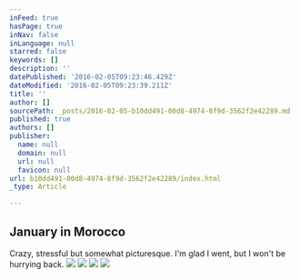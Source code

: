 ```yaml
---
inFeed: true
hasPage: true
inNav: false
inLanguage: null
starred: false
keywords: []
description: ''
datePublished: '2016-02-05T09:23:46.429Z'
dateModified: '2016-02-05T09:23:39.211Z'
title: ''
author: []
sourcePath: _posts/2016-02-05-b10dd491-00d8-4974-8f9d-3562f2e42289.md
published: true
authors: []
publisher:
  name: null
  domain: null
  url: null
  favicon: null
url: b10dd491-00d8-4974-8f9d-3562f2e42289/index.html
_type: Article

---
```

## January in Morocco

Crazy, stressful but somewhat picturesque. I'm glad I went, but I won't be hurrying back. ![](https://the-grid-user-content.s3-us-west-2.amazonaws.com/6adb7f55-50db-4e77-b9fe-47c24118bfe4.jpg)
![](https://the-grid-user-content.s3-us-west-2.amazonaws.com/67c56740-6d55-4df6-bb94-faf7ed5b8cd4.jpg)
![](https://the-grid-user-content.s3-us-west-2.amazonaws.com/95ecc41d-4e2a-4e1a-be4a-60ee1de3632e.jpg)
![](https://the-grid-user-content.s3-us-west-2.amazonaws.com/7d93f295-c138-4266-ae84-eca5db008609.jpg)